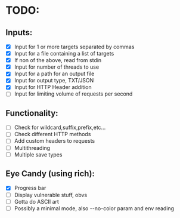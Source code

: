 
# TODO: 

## Inputs:
- [x] Input for 1 or more targets separated by commas
- [x] Input for a file containing a list of targets
- [x] If non of the above, read from stdin
- [x] Input for number of threads to use
- [x] Input for a path for an output file
- [x] Input for output type, TXT/JSON
- [x] Input for HTTP Header addition
- [ ] Input for limiting volume of requests per second

## Functionality:
- [ ] Check for wildcard,suffix,prefix,etc...
- [ ] Check different HTTP methods
- [ ] Add custom headers to requests
- [ ] Multithreading
- [ ] Multiple save types

## Eye Candy (using rich):
- [x] Progress bar
- [ ] Display vulnerable stuff, obvs
- [ ] Gotta do ASCII art
- [ ] Possibly a minimal mode, also --no-color param and env reading

